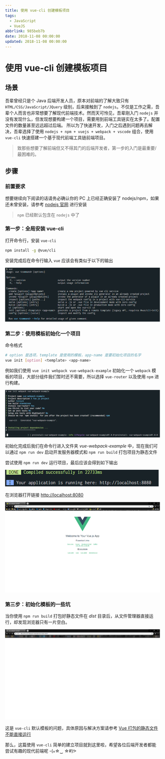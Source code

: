 ```yaml
---
title: 使用 vue-cli 创建模板项目
tags:
  - JavaScript
  - VueJS
abbrlink: 985beb7b
date: 2018-11-08 00:00:00
updated: 2018-11-08 00:00:00
---
```


# 使用 vue-cli 创建模板项目

## 场景

吾辈曾经只是个 Java 后端开发人员，原本对前端的了解大致只有 `HTML/CSS/JavaScript/JQuery` 级别，后来接触到了 `nodejs`。不仅是工作之需，吾辈个人而言也非常想要了解现代前端技术。然而天可怜见，吾辈刚入门 `nodejs` 并没有发现什么，但发现想要构建一个项目，需要用到前端工具链实在太多了。配置文件的数量甚至远远超过后端。
所以为了快速开发，入门之后遇到问题再去解决，吾辈选择了使用 `nodejs + npm + vuejs + webpack + vscode` 组合，使用 `vue-cli` 快速搭建一个基于现代前端工具链前端项目。

> 致那些想要了解前端但又不得其门的后端开发者，第一步的入门是最重要/最困难的。

## 步骤

### 前置要求

想要继续向下阅读的话请务必确认你的 PC 上已经正确安装了 nodejs/npm，如果还未曾安装，请参考 [nodejs 官网](https://nodejs.org) 进行安装

> `npm` 已经默认包含在 `nodejs` 中了

### 第一步：全局安装 vue-cli

打开命令行，安装 `vue-cli`

```sh
npm install -g @vue/cli
```

安装完成后在命令行输入 `vue` 应该会有类似于以下的输出

![vue-cli 安装完成验证](https://raw.githubusercontent.com/rxliuli/img-bed/master/20181108140401.png)

### 第二步：使用模板初始化一个项目

命令格式

```sh
# option 是选项，template 是使用的模板，app-name 是要初始化项目的名字
vue init [option] <template> <app-name>
```

例如我们使用 `vue init webpack vue-webpack-example` 初始化一个 `webpack` 模板的项目，大部分组件我们暂时还不需要，所以选择 `vue-router` 以及使用 `npm` 进行构建。

![vue-cli 初始化 webpack 模板项目](https://raw.githubusercontent.com/rxliuli/img-bed/master/20181108141449.png)

初始化完成后我们在命令行进入文件夹 _vue-webpack-example_ 中，现在我们可以通过 `npm run dev` 启动开发服务器模式和 `npm run build` 打包项目为静态文件

尝试使用 `npm run dev` 运行项目，最后应该会得到如下输出

![vue 项目运行输出](https://raw.githubusercontent.com/rxliuli/img-bed/master/20181108184122.png)

在浏览器打开链接 <http://localhost:8080>

![vue 项目模板](https://raw.githubusercontent.com/rxliuli/img-bed/master/20181108184257.png)

### 第三步：初始化模板的一些坑

当你使用 `npm run build` 打包好静态文件在 _dist_ 目录后，从文件管理器直接运行，却发现浏览器只有一片空白。

![vue 打包出来的文件在浏览器显示的空白页面](https://raw.githubusercontent.com/rxliuli/img-bed/master/20181108185531.png)

这是 `vue-cli` 默认模板的问题，具体原因与解决方案请参考 [Vue 打包的静态文件不能直接运行](https://blog.rxliuli.com/p/7d805fde/)

那么，这篇使用 `vue-cli` 简单的建立项目就到这里啦，希望各位后端开发者都能尝试有趣的现代前端呢 -(๑☆‿ ☆#)ᕗ
